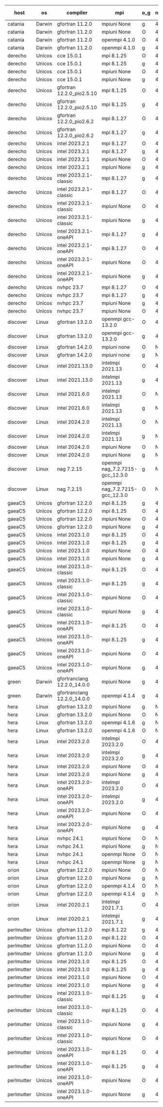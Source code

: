 

| host     | os       | compiler                              | mpi                      | o_g        | netcdf        | build       | u_pass          | u_fail          | s_pass            | s_fail            | e_pass             | e_fail             | nuopc_pass       | nuopc_fail       | artifacts link          |
|----------|----------|---------------------------------------|--------------------------|------------|---------------|-------------|-----------------|-----------------|-------------------|-------------------|--------------------|--------------------|------------------|------------------|-------------------------|
| catania | Darwin | gfortran 11.2.0 | mpiuni None  | g | 4.7.4  | PASS | 12530 | 0 | 9 | 0 | 44 | 0 | None | None | <a href="https://github.com/esmf-org/esmf-test-artifacts/tree/475ad2c5ee7b7b5dd45f82b855e74c47be566253/develop/gfortran/11.2.0/g/mpiuni/None" target="_blank">475ad2c</a> | 
| catania | Darwin | gfortran 11.2.0 | mpiuni None  | O | 4.7.4  | PASS | 12530 | 0 | 9 | 0 | 44 | 0 | None | None | <a href="https://github.com/esmf-org/esmf-test-artifacts/tree/fb8dc35525acce919ae01833355f649466c7b133/develop/gfortran/11.2.0/O/mpiuni/None" target="_blank">fb8dc35</a> | 
| catania | Darwin | gfortran 11.2.0 | openmpi 4.1.0  | O | 4.7.4  | PASS | 14197 | 3 | 51 | 0 | 81 | 0 | 56 | 0 | <a href="https://github.com/esmf-org/esmf-test-artifacts/tree/eebcd8e94a9e4f47d53893c978488d6db0972db1/develop/gfortran/11.2.0/O/openmpi/4.1.0" target="_blank">eebcd8e</a> | 
| catania | Darwin | gfortran 11.2.0 | openmpi 4.1.0  | g | 4.7.4  | PASS | 14197 | 3 | 51 | 0 | 81 | 0 | 56 | 0 | <a href="https://github.com/esmf-org/esmf-test-artifacts/tree/3ea79c72556474a2a52c6c211a4695055595acae/develop/gfortran/11.2.0/g/openmpi/4.1.0" target="_blank">3ea79c7</a> | 
| derecho | Unicos | cce 15.0.1 | mpi 8.1.25  | O | 4.9.2  | PASS | 14122 | 78 | 51 | 0 | 81 | 0 | 56 | 0 | <a href="https://github.com/esmf-org/esmf-test-artifacts/tree/5ab5c7a804a61adfd3df32a63385fb30eb2e0af2/develop/cce/15.0.1/O/mpi/8.1.25" target="_blank">5ab5c7a</a> | 
| derecho | Unicos | cce 15.0.1 | mpi 8.1.25  | g | 4.9.2  | PASS | 14124 | 76 | 51 | 0 | 81 | 0 | 56 | 0 | <a href="https://github.com/esmf-org/esmf-test-artifacts/tree/e621bff54e6fafc43170dcbe29f07536dc4cc289/develop/cce/15.0.1/g/mpi/8.1.25" target="_blank">e621bff</a> | 
| derecho | Unicos | cce 15.0.1 | mpiuni None  | O | 4.9.2  | PASS | 12295 | 235 | 9 | 0 | 44 | 0 | None | None | <a href="https://github.com/esmf-org/esmf-test-artifacts/tree/b2b4da8137abd8a1ef6200ab03994afb2b374b83/develop/cce/15.0.1/O/mpiuni/None" target="_blank">b2b4da8</a> | 
| derecho | Unicos | cce 15.0.1 | mpiuni None  | g | 4.9.2  | PASS | 12454 | 76 | 9 | 0 | 44 | 0 | None | None | <a href="https://github.com/esmf-org/esmf-test-artifacts/tree/f6347f7a22144864ae835087780ebbd9ec6156ef/develop/cce/15.0.1/g/mpiuni/None" target="_blank">f6347f7</a> | 
| derecho | Unicos | gfortran 12.2.0_pio2.5.10 | mpi 8.1.25  | O | 4.9.2  | PASS | 14200 | 0 | 51 | 0 | 81 | 0 | 56 | 0 | <a href="https://github.com/esmf-org/esmf-test-artifacts/tree/efcd84ea9c16fe6787d1fbb058f1f242848aa7c8/develop/gfortran/12.2.0_pio2.5.10/O/mpi/8.1.25" target="_blank">efcd84e</a> | 
| derecho | Unicos | gfortran 12.2.0_pio2.5.10 | mpi 8.1.25  | g | 4.9.2  | PASS | 14200 | 0 | 51 | 0 | 81 | 0 | 56 | 0 | <a href="https://github.com/esmf-org/esmf-test-artifacts/tree/7cf81ffded635b9467c71e839079eede4b54e885/develop/gfortran/12.2.0_pio2.5.10/g/mpi/8.1.25" target="_blank">7cf81ff</a> | 
| derecho | Unicos | gfortran 12.2.0_pio2.6.2 | mpi 8.1.27  | O | 4.9.2  | PASS | 14200 | 0 | 51 | 0 | 81 | 0 | 56 | 0 | <a href="https://github.com/esmf-org/esmf-test-artifacts/tree/7d99d8c78b96abdc873896a0cbda89b3d473e565/develop/gfortran/12.2.0_pio2.6.2/O/mpi/8.1.27" target="_blank">7d99d8c</a> | 
| derecho | Unicos | gfortran 12.2.0_pio2.6.2 | mpi 8.1.27  | g | 4.9.2  | PASS | 14200 | 0 | 51 | 0 | 81 | 0 | 56 | 0 | <a href="https://github.com/esmf-org/esmf-test-artifacts/tree/da975c1286085020aa81f24ee258f341c77e7ed6/develop/gfortran/12.2.0_pio2.6.2/g/mpi/8.1.27" target="_blank">da975c1</a> | 
| derecho | Unicos | intel 2023.2.1 | mpi 8.1.27  | O | 4.9.2  | PASS | 14200 | 0 | 51 | 0 | 81 | 0 | 57 | 0 | <a href="https://github.com/esmf-org/esmf-test-artifacts/tree/debf138fca12be9f527a86d72154bfb768f38022/develop/intel/2023.2.1/O/mpi/8.1.27" target="_blank">debf138</a> | 
| derecho | Unicos | intel 2023.2.1 | mpi 8.1.27  | g | 4.9.2  | PASS | 14200 | 0 | 51 | 0 | 81 | 0 | 57 | 0 | <a href="https://github.com/esmf-org/esmf-test-artifacts/tree/0db8c8c53ab9ff760556651f7f7c5eb9ca617510/develop/intel/2023.2.1/g/mpi/8.1.27" target="_blank">0db8c8c</a> | 
| derecho | Unicos | intel 2023.2.1 | mpiuni None  | O | 4.9.2  | PASS | 12530 | 0 | 9 | 0 | 44 | 0 | None | None | <a href="https://github.com/esmf-org/esmf-test-artifacts/tree/a8439d0896605c214f2fbb9417374a361dbfdace/develop/intel/2023.2.1/O/mpiuni/None" target="_blank">a8439d0</a> | 
| derecho | Unicos | intel 2023.2.1 | mpiuni None  | g | 4.9.2  | PASS | None | None | None | None | None | None | None | None | <a href="https://github.com/esmf-org/esmf-test-artifacts/tree/5c848f972f4ff19a7819efddfbeb844077f1ba87/develop/intel/2023.2.1/g/mpiuni/None" target="_blank">5c848f9</a> | 
| derecho | Unicos | intel 2023.2.1-classic | mpi 8.1.27  | g | 4.9.2  | PASS | 14200 | 0 | 51 | 0 | 81 | 0 | 56 | 0 | <a href="https://github.com/esmf-org/esmf-test-artifacts/tree/d7f87a9e3e5f62d6ecae88bccfaec5553208595f/develop/intel/2023.2.1-classic/g/mpi/8.1.27" target="_blank">d7f87a9</a> | 
| derecho | Unicos | intel 2023.2.1-classic | mpi 8.1.27  | O | 4.9.2  | PASS | 14200 | 0 | 51 | 0 | 81 | 0 | 56 | 0 | <a href="https://github.com/esmf-org/esmf-test-artifacts/tree/937d2233d76028c8633f12411409046027be077b/develop/intel/2023.2.1-classic/O/mpi/8.1.27" target="_blank">937d223</a> | 
| derecho | Unicos | intel 2023.2.1-classic | mpiuni None  | O | 4.9.2  | PASS | 12530 | 0 | 9 | 0 | 44 | 0 | None | None | <a href="https://github.com/esmf-org/esmf-test-artifacts/tree/f2d1466af2fce9645a5798066ef769718c57d884/develop/intel/2023.2.1-classic/O/mpiuni/None" target="_blank">f2d1466</a> | 
| derecho | Unicos | intel 2023.2.1-classic | mpiuni None  | g | 4.9.2  | PASS | 12530 | 0 | 9 | 0 | 44 | 0 | None | None | <a href="https://github.com/esmf-org/esmf-test-artifacts/tree/f71bb4e78063a77a2976ddbf5a4dfbca459aafd2/develop/intel/2023.2.1-classic/g/mpiuni/None" target="_blank">f71bb4e</a> | 
| derecho | Unicos | intel 2023.2.1-oneAPI | mpi 8.1.27  | g | 4.9.2  | PASS | 14200 | 0 | 51 | 0 | 81 | 0 | 56 | 0 | <a href="https://github.com/esmf-org/esmf-test-artifacts/tree/3af31fe8596ad974a685c4dd405e8758bebe2447/develop/intel/2023.2.1-oneAPI/g/mpi/8.1.27" target="_blank">3af31fe</a> | 
| derecho | Unicos | intel 2023.2.1-oneAPI | mpi 8.1.27  | O | 4.9.2  | PASS | 14200 | 0 | 50 | 1 | 81 | 0 | 56 | 0 | <a href="https://github.com/esmf-org/esmf-test-artifacts/tree/8ede3a61af8f9eeb105a9c00af2870a19b35dbc8/develop/intel/2023.2.1-oneAPI/O/mpi/8.1.27" target="_blank">8ede3a6</a> | 
| derecho | Unicos | intel 2023.2.1-oneAPI | mpiuni None  | O | 4.9.2  | PASS | 12530 | 0 | 9 | 0 | 44 | 0 | None | None | <a href="https://github.com/esmf-org/esmf-test-artifacts/tree/b7195c99106364fe98030163b599dee158b757a4/develop/intel/2023.2.1-oneAPI/O/mpiuni/None" target="_blank">b7195c9</a> | 
| derecho | Unicos | intel 2023.2.1-oneAPI | mpiuni None  | g | 4.9.2  | PASS | 12530 | 0 | 9 | 0 | 44 | 0 | None | None | <a href="https://github.com/esmf-org/esmf-test-artifacts/tree/d1feafe59151db4aa5b5278accedb8f11a3c79d2/develop/intel/2023.2.1-oneAPI/g/mpiuni/None" target="_blank">d1feafe</a> | 
| derecho | Unicos | nvhpc 23.7 | mpi 8.1.27  | O | 4.9.2  | PASS | 14200 | 0 | 51 | 0 | 81 | 0 | 56 | 0 | <a href="https://github.com/esmf-org/esmf-test-artifacts/tree/90819da8a58064aba2fb742d921d6a357f8208bc/develop/nvhpc/23.7/O/mpi/8.1.27" target="_blank">90819da</a> | 
| derecho | Unicos | nvhpc 23.7 | mpi 8.1.27  | g | 4.9.2  | PASS | 14200 | 0 | 51 | 0 | 81 | 0 | 56 | 0 | <a href="https://github.com/esmf-org/esmf-test-artifacts/tree/42827add8ca5a574fa59733615f81c20729f613b/develop/nvhpc/23.7/g/mpi/8.1.27" target="_blank">42827ad</a> | 
| derecho | Unicos | nvhpc 23.7 | mpiuni None  | g | 4.9.2  | PASS | 12530 | 0 | 9 | 0 | 44 | 0 | None | None | <a href="https://github.com/esmf-org/esmf-test-artifacts/tree/8a442201d77feddda6ae0738365ae4bfe2d8df6b/develop/nvhpc/23.7/g/mpiuni/None" target="_blank">8a44220</a> | 
| derecho | Unicos | nvhpc 23.7 | mpiuni None  | O | 4.9.2  | PASS | 12530 | 0 | 9 | 0 | 44 | 0 | None | None | <a href="https://github.com/esmf-org/esmf-test-artifacts/tree/b439c5cc495175655305cd8f23f7f89bb77fb5da/develop/nvhpc/23.7/O/mpiuni/None" target="_blank">b439c5c</a> | 
| discover | Linux | gfortran 13.2.0 | openmpi gcc-13.2.0  | O | 4.9.2  | PASS | 14200 | 0 | 51 | 0 | 81 | 0 | 56 | 0 | <a href="https://github.com/esmf-org/esmf-test-artifacts/tree/5813253c2c61f1cf3e0053aa9e7e1d9839cbe7e0/develop/gfortran/13.2.0/O/openmpi/gcc-13.2.0" target="_blank">5813253</a> | 
| discover | Linux | gfortran 13.2.0 | openmpi gcc-13.2.0  | g | 4.9.2  | PASS | 14200 | 0 | 51 | 0 | 81 | 0 | 56 | 0 | <a href="https://github.com/esmf-org/esmf-test-artifacts/tree/347ae23f5e5a5a0283c86656b0c34d2808e9557f/develop/gfortran/13.2.0/g/openmpi/gcc-13.2.0" target="_blank">347ae23</a> | 
| discover | Linux | gfortran 14.2.0 | mpiuni none  | O | None  | PASS | 12530 | 0 | 9 | 0 | 44 | 0 | None | None | <a href="https://github.com/esmf-org/esmf-test-artifacts/tree/03ea36efe197fd27be13d4dd88ee5326297b2a11/develop/gfortran/14.2.0/O/mpiuni/none" target="_blank">03ea36e</a> | 
| discover | Linux | gfortran 14.2.0 | mpiuni none  | g | None  | PASS | 12530 | 0 | 9 | 0 | 44 | 0 | None | None | <a href="https://github.com/esmf-org/esmf-test-artifacts/tree/d194d83f4a59725e2b7c1c39ddb05c329394fb19/develop/gfortran/14.2.0/g/mpiuni/none" target="_blank">d194d83</a> | 
| discover | Linux | intel 2021.13.0 | intelmpi 2021.13  | O | 4.9.2  | PASS | 14200 | 0 | 51 | 0 | 81 | 0 | 56 | 0 | <a href="https://github.com/esmf-org/esmf-test-artifacts/tree/f7c7033ac54e9f576f08d23aa1ec88038684578c/develop/intel/2021.13.0/O/intelmpi/2021.13" target="_blank">f7c7033</a> | 
| discover | Linux | intel 2021.13.0 | intelmpi 2021.13  | g | 4.9.2  | PASS | 14200 | 0 | 51 | 0 | 81 | 0 | 56 | 0 | <a href="https://github.com/esmf-org/esmf-test-artifacts/tree/017c721af4a85dc0fd4c5639cfd9c7046e270793/develop/intel/2021.13.0/g/intelmpi/2021.13" target="_blank">017c721</a> | 
| discover | Linux | intel 2021.6.0 | intelmpi 2021.13  | O | None  | PASS | 14200 | 0 | 51 | 0 | 81 | 0 | 56 | 0 | <a href="https://github.com/esmf-org/esmf-test-artifacts/tree/c95da0f2e00aaa71723650204aacf324bfe43932/develop/intel/2021.6.0/O/intelmpi/2021.13" target="_blank">c95da0f</a> | 
| discover | Linux | intel 2021.6.0 | intelmpi 2021.13  | g | None  | PASS | 14200 | 0 | 51 | 0 | 81 | 0 | 56 | 0 | <a href="https://github.com/esmf-org/esmf-test-artifacts/tree/da51432031bc2920ede3f9545d6448f8f8a54b8c/develop/intel/2021.6.0/g/intelmpi/2021.13" target="_blank">da51432</a> | 
| discover | Linux | intel 2024.2.0 | intelmpi 2021.13  | O | None  | PASS | 14200 | 0 | 51 | 0 | 81 | 0 | 56 | 0 | <a href="https://github.com/esmf-org/esmf-test-artifacts/tree/d9702df7197d5d95dfc407d8bf6d83506bf7866a/develop/intel/2024.2.0/O/intelmpi/2021.13" target="_blank">d9702df</a> | 
| discover | Linux | intel 2024.2.0 | intelmpi 2021.13  | g | None  | PASS | 14199 | 1 | 51 | 0 | 81 | 0 | 56 | 0 | <a href="https://github.com/esmf-org/esmf-test-artifacts/tree/4560f5ca3bf70184ec9169f192bc80fb6faed05c/develop/intel/2024.2.0/g/intelmpi/2021.13" target="_blank">4560f5c</a> | 
| discover | Linux | intel 2024.2.0 | mpiuni None  | O | None  | PASS | 12530 | 0 | 9 | 0 | 44 | 0 | None | None | <a href="https://github.com/esmf-org/esmf-test-artifacts/tree/16e5c49fdc7820d8be0e9aff0e99bc71c4132b19/develop/intel/2024.2.0/O/mpiuni/None" target="_blank">16e5c49</a> | 
| discover | Linux | intel 2024.2.0 | mpiuni None  | g | None  | PASS | 12529 | 1 | 9 | 0 | 44 | 0 | None | None | <a href="https://github.com/esmf-org/esmf-test-artifacts/tree/4d7e4ea48e239541b53ccfaa3657c044e2bab5d5/develop/intel/2024.2.0/g/mpiuni/None" target="_blank">4d7e4ea</a> | 
| discover | Linux | nag 7.2.15 | openmpi nag_7.2.7215-gcc_12.3.0  | g | None  | PASS | 14200 | 0 | 51 | 0 | 81 | 0 | 4 | 52 | <a href="https://github.com/esmf-org/esmf-test-artifacts/tree/e6280dead6b8e3a5c6148c4c9b99c07184a05324/develop/nag/7.2.15/g/openmpi/nag_7.2.7215-gcc_12.3.0" target="_blank">e6280de</a> | 
| discover | Linux | nag 7.2.15 | openmpi nag_7.2.7215-gcc_12.3.0  | O | None  | PASS | 14199 | 1 | 51 | 0 | 81 | 0 | 4 | 52 | <a href="https://github.com/esmf-org/esmf-test-artifacts/tree/bf22a31dd9853c6840fffba53411dd64dd215685/develop/nag/7.2.15/O/openmpi/nag_7.2.7215-gcc_12.3.0" target="_blank">bf22a31</a> | 
| gaeaC5 | Unicos | gfortran 12.2.0 | mpi 8.1.25  | g | 4.9.0  | PASS | None | None | None | None | None | None | None | None | <a href="https://github.com/esmf-org/esmf-test-artifacts/tree/95179fbc2d9c7974fbb6ede781ac2771bbafc180/develop/gfortran/12.2.0/g/mpi/8.1.25" target="_blank">95179fb</a> | 
| gaeaC5 | Unicos | gfortran 12.2.0 | mpi 8.1.25  | O | 4.9.0  | PASS | 14200 | 0 | 51 | 0 | 81 | 0 | 56 | 0 | <a href="https://github.com/esmf-org/esmf-test-artifacts/tree/3db0cd65c4aed53250421292c3a117ebb62f86bc/develop/gfortran/12.2.0/O/mpi/8.1.25" target="_blank">3db0cd6</a> | 
| gaeaC5 | Unicos | gfortran 12.2.0 | mpiuni None  | O | 4.9.0  | PASS | 12530 | 0 | 9 | 0 | 44 | 0 | None | None | <a href="https://github.com/esmf-org/esmf-test-artifacts/tree/db5f33d9e65723b381475116508439c74776c0cb/develop/gfortran/12.2.0/O/mpiuni/None" target="_blank">db5f33d</a> | 
| gaeaC5 | Unicos | gfortran 12.2.0 | mpiuni None  | g | 4.9.0  | PASS | 12530 | 0 | 9 | 0 | 44 | 0 | None | None | <a href="https://github.com/esmf-org/esmf-test-artifacts/tree/e9d7f8156293b7c4470b278e4bdbbd96a8627b38/develop/gfortran/12.2.0/g/mpiuni/None" target="_blank">e9d7f81</a> | 
| gaeaC5 | Unicos | intel 2023.1.0 | mpi 8.1.25  | O | 4.9.0  | PASS | 14200 | 0 | 51 | 0 | 81 | 0 | 56 | 0 | <a href="https://github.com/esmf-org/esmf-test-artifacts/tree/0d08195ef904776b4f04f386059e2ceb22a07eac/develop/intel/2023.1.0/O/mpi/8.1.25" target="_blank">0d08195</a> | 
| gaeaC5 | Unicos | intel 2023.1.0 | mpi 8.1.25  | g | 4.9.0  | PASS | 14200 | 0 | 51 | 0 | 81 | 0 | 56 | 0 | <a href="https://github.com/esmf-org/esmf-test-artifacts/tree/a9e32545650c799c96965294c96122947a3e2fcf/develop/intel/2023.1.0/g/mpi/8.1.25" target="_blank">a9e3254</a> | 
| gaeaC5 | Unicos | intel 2023.1.0 | mpiuni None  | O | 4.9.0  | PASS | 12530 | 0 | 9 | 0 | 44 | 0 | None | None | <a href="https://github.com/esmf-org/esmf-test-artifacts/tree/bd208efaab73fd873e2f3166f96d94f0f592aa08/develop/intel/2023.1.0/O/mpiuni/None" target="_blank">bd208ef</a> | 
| gaeaC5 | Unicos | intel 2023.1.0 | mpiuni None  | g | 4.9.0  | PASS | None | None | None | None | None | None | None | None | <a href="https://github.com/esmf-org/esmf-test-artifacts/tree/43eec285b0b11a59b3ed6a73ad7a5a6b972ffbc8/develop/intel/2023.1.0/g/mpiuni/None" target="_blank">43eec28</a> | 
| gaeaC5 | Unicos | intel 2023.1.0-classic | mpi 8.1.25  | O | 4.9.0  | PASS | None | None | None | None | None | None | None | None | <a href="https://github.com/esmf-org/esmf-test-artifacts/tree/12eeeccdd859f01fb8939859a5f41a1d765bb7c9/develop/intel/2023.1.0-classic/O/mpi/8.1.25" target="_blank">12eeecc</a> | 
| gaeaC5 | Unicos | intel 2023.1.0-classic | mpi 8.1.25  | g | 4.9.0  | PASS | None | None | None | None | None | None | None | None | <a href="https://github.com/esmf-org/esmf-test-artifacts/tree/7c18a4065154af3a0be749efd03fd84752a6beba/develop/intel/2023.1.0-classic/g/mpi/8.1.25" target="_blank">7c18a40</a> | 
| gaeaC5 | Unicos | intel 2023.1.0-classic | mpiuni None  | O | 4.9.0  | PASS | 12530 | 0 | 9 | 0 | 44 | 0 | None | None | <a href="https://github.com/esmf-org/esmf-test-artifacts/tree/0f900268740ec92b4db373a5e06d1de44ffe7890/develop/intel/2023.1.0-classic/O/mpiuni/None" target="_blank">0f90026</a> | 
| gaeaC5 | Unicos | intel 2023.1.0-classic | mpiuni None  | g | 4.9.0  | PASS | None | None | None | None | None | None | None | None | <a href="https://github.com/esmf-org/esmf-test-artifacts/tree/fac13c1dc880c4c94237f491d8643c669184d713/develop/intel/2023.1.0-classic/g/mpiuni/None" target="_blank">fac13c1</a> | 
| gaeaC5 | Unicos | intel 2023.1.0-oneAPI | mpi 8.1.25  | O | 4.9.0  | PASS | 14200 | 0 | 50 | 1 | 81 | 0 | 46 | 10 | <a href="https://github.com/esmf-org/esmf-test-artifacts/tree/fc13df9402d97c6cb7b8d6c3634ed9177904d8d8/develop/intel/2023.1.0-oneAPI/O/mpi/8.1.25" target="_blank">fc13df9</a> | 
| gaeaC5 | Unicos | intel 2023.1.0-oneAPI | mpi 8.1.25  | g | 4.9.0  | PASS | None | None | None | None | None | None | None | None | <a href="https://github.com/esmf-org/esmf-test-artifacts/tree/97649935e3d69b0ec3dc677d65c9e2995cd78b21/develop/intel/2023.1.0-oneAPI/g/mpi/8.1.25" target="_blank">9764993</a> | 
| gaeaC5 | Unicos | intel 2023.1.0-oneAPI | mpiuni None  | O | 4.9.0  | PASS | 12530 | 0 | 9 | 0 | 44 | 0 | None | None | <a href="https://github.com/esmf-org/esmf-test-artifacts/tree/ccc7d899c5910e365017aadcbb5e12981b7c3dcf/develop/intel/2023.1.0-oneAPI/O/mpiuni/None" target="_blank">ccc7d89</a> | 
| gaeaC5 | Unicos | intel 2023.1.0-oneAPI | mpiuni None  | g | 4.9.0  | PASS | 12530 | 0 | 9 | 0 | 44 | 0 | None | None | <a href="https://github.com/esmf-org/esmf-test-artifacts/tree/abfd891a55a1a3d5823070c90cfb518c42370de3/develop/intel/2023.1.0-oneAPI/g/mpiuni/None" target="_blank">abfd891</a> | 
| green | Darwin | gfortranclang 12.2.0_14.0.0 | mpiuni None  | g | 4.9.2  | PASS | 12530 | 0 | 9 | 0 | 44 | 0 | None | None | <a href="https://github.com/esmf-org/esmf-test-artifacts/tree/5b9cda1155d0a743cc39c2c9b12ae164d0c2cc7e/develop/gfortranclang/12.2.0_14.0.0/g/mpiuni/None" target="_blank">5b9cda1</a> | 
| green | Darwin | gfortranclang 12.2.0_14.0.0 | openmpi 4.1.4  | g | 4.9.2  | PASS | 14200 | 0 | 51 | 0 | 81 | 0 | 57 | 0 | <a href="https://github.com/esmf-org/esmf-test-artifacts/tree/28089a800e3224801608fe9e3dfc38ed3afd8d4d/develop/gfortranclang/12.2.0_14.0.0/g/openmpi/4.1.4" target="_blank">28089a8</a> | 
| hera | Linux | gfortran 13.2.0 | mpiuni None  | g | None  | PASS | 12530 | 0 | 9 | 0 | 44 | 0 | None | None | <a href="https://github.com/esmf-org/esmf-test-artifacts/tree/e1be427965da4c8f86a0bc9ff1c5dc95167be591/develop/gfortran/13.2.0/g/mpiuni/None" target="_blank">e1be427</a> | 
| hera | Linux | gfortran 13.2.0 | mpiuni None  | O | None  | PASS | 12530 | 0 | 9 | 0 | 44 | 0 | None | None | <a href="https://github.com/esmf-org/esmf-test-artifacts/tree/e1abba1d42f02c5a6dc43faf75070e0d7857fb7d/develop/gfortran/13.2.0/O/mpiuni/None" target="_blank">e1abba1</a> | 
| hera | Linux | gfortran 13.2.0 | openmpi 4.1.6  | g | None  | PASS | 14200 | 0 | 51 | 0 | 81 | 0 | 56 | 0 | <a href="https://github.com/esmf-org/esmf-test-artifacts/tree/0f9de0b741057973f3cc54514246309383184efd/develop/gfortran/13.2.0/g/openmpi/4.1.6" target="_blank">0f9de0b</a> | 
| hera | Linux | gfortran 13.2.0 | openmpi 4.1.6  | O | None  | PASS | 14200 | 0 | 51 | 0 | 81 | 0 | 56 | 0 | <a href="https://github.com/esmf-org/esmf-test-artifacts/tree/a871a54ea3592d7ff13b2b775927cf1eb17b12b2/develop/gfortran/13.2.0/O/openmpi/4.1.6" target="_blank">a871a54</a> | 
| hera | Linux | intel 2023.2.0 | intelmpi 2023.2.0  | O | 4.7.0  | PASS | 14200 | 0 | 51 | 0 | 81 | 0 | 56 | 0 | <a href="https://github.com/esmf-org/esmf-test-artifacts/tree/34f865b2fa2add41bf6b89efd8ffc1ad26568af2/develop/intel/2023.2.0/O/intelmpi/2023.2.0" target="_blank">34f865b</a> | 
| hera | Linux | intel 2023.2.0 | intelmpi 2023.2.0  | g | 4.7.0  | PASS | 14200 | 0 | 51 | 0 | 81 | 0 | 56 | 0 | <a href="https://github.com/esmf-org/esmf-test-artifacts/tree/9f0ad80e5f44f92592748fa7af34d5b840304405/develop/intel/2023.2.0/g/intelmpi/2023.2.0" target="_blank">9f0ad80</a> | 
| hera | Linux | intel 2023.2.0 | mpiuni None  | O | 4.7.0  | PASS | 12530 | 0 | 9 | 0 | 44 | 0 | None | None | <a href="https://github.com/esmf-org/esmf-test-artifacts/tree/689d7b67cef18946b0074d916f0edb9a82da26f4/develop/intel/2023.2.0/O/mpiuni/None" target="_blank">689d7b6</a> | 
| hera | Linux | intel 2023.2.0 | mpiuni None  | g | 4.7.0  | PASS | 12530 | 0 | 9 | 0 | 44 | 0 | None | None | <a href="https://github.com/esmf-org/esmf-test-artifacts/tree/8ee39534e8066c050a952b11e49cf0a7c951719d/develop/intel/2023.2.0/g/mpiuni/None" target="_blank">8ee3953</a> | 
| hera | Linux | intel 2023.2.0-oneAPI | intelmpi 2023.2.0  | O | 4.7.0  | PASS | 14200 | 0 | 50 | 1 | 81 | 0 | 56 | 0 | <a href="https://github.com/esmf-org/esmf-test-artifacts/tree/b05b20e64d29a2c5b0dcb7a003eadc2eb7a97528/develop/intel/2023.2.0-oneAPI/O/intelmpi/2023.2.0" target="_blank">b05b20e</a> | 
| hera | Linux | intel 2023.2.0-oneAPI | intelmpi 2023.2.0  | g | 4.7.0  | PASS | 14200 | 0 | 51 | 0 | 81 | 0 | 56 | 0 | <a href="https://github.com/esmf-org/esmf-test-artifacts/tree/722860ec142386e9f85195340834c434f46b2bae/develop/intel/2023.2.0-oneAPI/g/intelmpi/2023.2.0" target="_blank">722860e</a> | 
| hera | Linux | intel 2023.2.0-oneAPI | mpiuni None  | O | 4.7.0  | PASS | 12530 | 0 | 9 | 0 | 44 | 0 | None | None | <a href="https://github.com/esmf-org/esmf-test-artifacts/tree/5920d8b98d038e78c62670609f551ca822c382a6/develop/intel/2023.2.0-oneAPI/O/mpiuni/None" target="_blank">5920d8b</a> | 
| hera | Linux | intel 2023.2.0-oneAPI | mpiuni None  | g | 4.7.0  | PASS | 12530 | 0 | 9 | 0 | 44 | 0 | None | None | <a href="https://github.com/esmf-org/esmf-test-artifacts/tree/a8e45c532130907e726ca725468421e4c121603c/develop/intel/2023.2.0-oneAPI/g/mpiuni/None" target="_blank">a8e45c5</a> | 
| hera | Linux | nvhpc 24.1 | mpiuni None  | O | None  | PASS | 12530 | 0 | 9 | 0 | 44 | 0 | None | None | <a href="https://github.com/esmf-org/esmf-test-artifacts/tree/65ef0e3d7c098dae3815949f24c662c0e50dc628/develop/nvhpc/24.1/O/mpiuni/None" target="_blank">65ef0e3</a> | 
| hera | Linux | nvhpc 24.1 | mpiuni None  | g | None  | PASS | 12530 | 0 | 9 | 0 | 44 | 0 | None | None | <a href="https://github.com/esmf-org/esmf-test-artifacts/tree/410c95082fc4f502a1e34887f63b9cd17e1e2a97/develop/nvhpc/24.1/g/mpiuni/None" target="_blank">410c950</a> | 
| hera | Linux | nvhpc 24.1 | openmpi None  | O | None  | PASS | 14200 | 0 | 51 | 0 | 81 | 0 | 56 | 0 | <a href="https://github.com/esmf-org/esmf-test-artifacts/tree/c4ff341e48702f16e136d39e3c8b86003cbce47b/develop/nvhpc/24.1/O/openmpi/None" target="_blank">c4ff341</a> | 
| hera | Linux | nvhpc 24.1 | openmpi None  | g | None  | PASS | None | None | None | None | None | None | None | None | <a href="https://github.com/esmf-org/esmf-test-artifacts/tree/8ee626f2b7c39e0ec8a4f1953ae8f8f9ce839b24/develop/nvhpc/24.1/g/openmpi/None" target="_blank">8ee626f</a> | 
| orion | Linux | gfortran 12.2.0 | mpiuni None  | O | None  | PASS | 12530 | 0 | 9 | 0 | 44 | 0 | None | None | <a href="https://github.com/esmf-org/esmf-test-artifacts/tree/e45706fabfd5431ae5a05e4cf832a27a3ba3d37b/develop/gfortran/12.2.0/O/mpiuni/None" target="_blank">e45706f</a> | 
| orion | Linux | gfortran 12.2.0 | mpiuni None  | g | None  | PASS | 12530 | 0 | 9 | 0 | 44 | 0 | None | None | <a href="https://github.com/esmf-org/esmf-test-artifacts/tree/76189cb44c207dcebaba6e6e8c39d04b23d96f1f/develop/gfortran/12.2.0/g/mpiuni/None" target="_blank">76189cb</a> | 
| orion | Linux | gfortran 12.2.0 | openmpi 4.1.4  | O | None  | PASS | 14200 | 0 | 51 | 0 | 81 | 0 | 44 | 12 | <a href="https://github.com/esmf-org/esmf-test-artifacts/tree/e2ed05ebcf21dcc28b733f1a3b120621cd0a8605/develop/gfortran/12.2.0/O/openmpi/4.1.4" target="_blank">e2ed05e</a> | 
| orion | Linux | gfortran 12.2.0 | openmpi 4.1.4  | g | None  | PASS | 14200 | 0 | 51 | 0 | 81 | 0 | 44 | 12 | <a href="https://github.com/esmf-org/esmf-test-artifacts/tree/4fd0969783a24f7fbf87a702959bc229bd42d050/develop/gfortran/12.2.0/g/openmpi/4.1.4" target="_blank">4fd0969</a> | 
| orion | Linux | intel 2020.2.1 | intelmpi 2021.7.1  | O | 4.9.2  | PASS | 14200 | 0 | 51 | 0 | 81 | 0 | 44 | 12 | <a href="https://github.com/esmf-org/esmf-test-artifacts/tree/bbd93b3a95f15a31237731cd44987dd1afda6565/develop/intel/2020.2.1/O/intelmpi/2021.7.1" target="_blank">bbd93b3</a> | 
| orion | Linux | intel 2020.2.1 | intelmpi 2021.7.1  | g | 4.9.2  | PASS | 14200 | 0 | 51 | 0 | 81 | 0 | 44 | 12 | <a href="https://github.com/esmf-org/esmf-test-artifacts/tree/14018213853a6659c36e897f8a24ea3b568b9167/develop/intel/2020.2.1/g/intelmpi/2021.7.1" target="_blank">1401821</a> | 
| perlmutter | Unicos | gfortran 11.2.0 | mpi 8.1.22  | g | 4.9.0  | PASS | 14200 | 0 | 51 | 0 | 81 | 0 | 56 | 0 | <a href="https://github.com/esmf-org/esmf-test-artifacts/tree/3d1255b5eceee6b5b8ed1a6bb4a90d862ec5c9f9/develop/gfortran/11.2.0/g/mpi/8.1.22" target="_blank">3d1255b</a> | 
| perlmutter | Unicos | gfortran 11.2.0 | mpi 8.1.22  | O | 4.9.0  | PASS | 14200 | 0 | 51 | 0 | 81 | 0 | 56 | 0 | <a href="https://github.com/esmf-org/esmf-test-artifacts/tree/8f6990330101575656c02023a299e1aaddd997ac/develop/gfortran/11.2.0/O/mpi/8.1.22" target="_blank">8f69903</a> | 
| perlmutter | Unicos | gfortran 11.2.0 | mpiuni None  | O | 4.9.0  | PASS | 12530 | 0 | 9 | 0 | 44 | 0 | None | None | <a href="https://github.com/esmf-org/esmf-test-artifacts/tree/c7fa5bd78998eac6797f0f785ee19dd396b95bb5/develop/gfortran/11.2.0/O/mpiuni/None" target="_blank">c7fa5bd</a> | 
| perlmutter | Unicos | gfortran 11.2.0 | mpiuni None  | g | 4.9.0  | PASS | 12530 | 0 | 9 | 0 | 44 | 0 | None | None | <a href="https://github.com/esmf-org/esmf-test-artifacts/tree/95b53408ab0f7581f78f112887905e2e4531ae3e/develop/gfortran/11.2.0/g/mpiuni/None" target="_blank">95b5340</a> | 
| perlmutter | Unicos | intel 2023.1.0 | mpi 8.1.25  | O | 4.9.0  | PASS | 14200 | 0 | 51 | 0 | 81 | 0 | 56 | 0 | <a href="https://github.com/esmf-org/esmf-test-artifacts/tree/1870dae051b565790440d676641a500be974ac59/develop/intel/2023.1.0/O/mpi/8.1.25" target="_blank">1870dae</a> | 
| perlmutter | Unicos | intel 2023.1.0 | mpi 8.1.25  | g | 4.9.0  | PASS | None | None | None | None | None | None | None | None | <a href="https://github.com/esmf-org/esmf-test-artifacts/tree/5e15e1591cd42af6e8d9f8e7ecc2fa9d1694dd4a/develop/intel/2023.1.0/g/mpi/8.1.25" target="_blank">5e15e15</a> | 
| perlmutter | Unicos | intel 2023.1.0 | mpiuni None  | O | 4.9.0  | PASS | 12530 | 0 | 9 | 0 | 44 | 0 | None | None | <a href="https://github.com/esmf-org/esmf-test-artifacts/tree/e0c97f182fb5172568ed93aa2da172e5da845dd9/develop/intel/2023.1.0/O/mpiuni/None" target="_blank">e0c97f1</a> | 
| perlmutter | Unicos | intel 2023.1.0 | mpiuni None  | g | 4.9.0  | PASS | 12530 | 0 | 9 | 0 | 44 | 0 | None | None | <a href="https://github.com/esmf-org/esmf-test-artifacts/tree/30782edecfb052379259f1c2720d767416dab278/develop/intel/2023.1.0/g/mpiuni/None" target="_blank">30782ed</a> | 
| perlmutter | Unicos | intel 2023.1.0-classic | mpi 8.1.25  | g | 4.9.0  | PASS | 14200 | 0 | 51 | 0 | 81 | 0 | 56 | 0 | <a href="https://github.com/esmf-org/esmf-test-artifacts/tree/6bc9ee8e634a8804ab5d74376bd502624c770a9a/develop/intel/2023.1.0-classic/g/mpi/8.1.25" target="_blank">6bc9ee8</a> | 
| perlmutter | Unicos | intel 2023.1.0-classic | mpi 8.1.25  | O | 4.9.0  | PASS | 14200 | 0 | 51 | 0 | 81 | 0 | 56 | 0 | <a href="https://github.com/esmf-org/esmf-test-artifacts/tree/42b53cb2e71955657fadc51058396eface98c9df/develop/intel/2023.1.0-classic/O/mpi/8.1.25" target="_blank">42b53cb</a> | 
| perlmutter | Unicos | intel 2023.1.0-classic | mpiuni None  | g | 4.9.0  | PASS | 12530 | 0 | 9 | 0 | 44 | 0 | None | None | <a href="https://github.com/esmf-org/esmf-test-artifacts/tree/83bfccffa70d8aafa325663eca948e08f0a16d5a/develop/intel/2023.1.0-classic/g/mpiuni/None" target="_blank">83bfccf</a> | 
| perlmutter | Unicos | intel 2023.1.0-classic | mpiuni None  | O | 4.9.0  | PASS | 12530 | 0 | 9 | 0 | 44 | 0 | None | None | <a href="https://github.com/esmf-org/esmf-test-artifacts/tree/a19c4c783bbf562b0b45d4164286a33f6ef5d430/develop/intel/2023.1.0-classic/O/mpiuni/None" target="_blank">a19c4c7</a> | 
| perlmutter | Unicos | intel 2023.1.0-oneAPI | mpi 8.1.25  | O | 4.9.0  | PASS | None | None | None | None | None | None | None | None | <a href="https://github.com/esmf-org/esmf-test-artifacts/tree/78bace7fbb09dd455b204aa283300889c8a07afc/develop/intel/2023.1.0-oneAPI/O/mpi/8.1.25" target="_blank">78bace7</a> | 
| perlmutter | Unicos | intel 2023.1.0-oneAPI | mpi 8.1.25  | g | 4.9.0  | PASS | None | None | None | None | None | None | None | None | <a href="https://github.com/esmf-org/esmf-test-artifacts/tree/fc6face1e07e64c5c44333c6e92ab6a689e4bbaf/develop/intel/2023.1.0-oneAPI/g/mpi/8.1.25" target="_blank">fc6face</a> | 
| perlmutter | Unicos | intel 2023.1.0-oneAPI | mpiuni None  | O | 4.9.0  | PASS | 12530 | 0 | 9 | 0 | 44 | 0 | None | None | <a href="https://github.com/esmf-org/esmf-test-artifacts/tree/8e82b38bddf0a52047fb81eba475a91b8ed4dda2/develop/intel/2023.1.0-oneAPI/O/mpiuni/None" target="_blank">8e82b38</a> | 
| perlmutter | Unicos | intel 2023.1.0-oneAPI | mpiuni None  | g | 4.9.0  | PASS | 12530 | 0 | 9 | 0 | 44 | 0 | None | None | <a href="https://github.com/esmf-org/esmf-test-artifacts/tree/c2bcf65b79b030f3c307e3b2d85b645e85cc6636/develop/intel/2023.1.0-oneAPI/g/mpiuni/None" target="_blank">c2bcf65</a> | 
